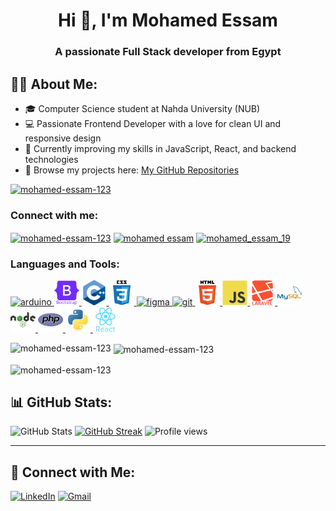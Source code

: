 <h1 align="center">Hi 👋, I'm Mohamed Essam</h1>
<h3 align="center">A passionate Full Stack developer from Egypt</h3>

## 🙋‍♂️ About Me:
- 🎓 Computer Science student at Nahda University (NUB)
- 💻 Passionate Frontend Developer with a love for clean UI and responsive design
- 🌱 Currently improving my skills in JavaScript, React, and backend technologies
- 📂 Browse my projects here: [My GitHub Repositories](https://github.com/mohamed-essam-123?tab=repositories)

<p align="left"> <a href="https://github.com/ryo-ma/github-profile-trophy"><img src="https://github-profile-trophy.vercel.app/?username=mohamed-essam-123" alt="mohamed-essam-123" /></a> </p>

<h3 align="left">Connect with me:</h3>
<p align="left">
<a href="https://linkedin.com/in/mohamed-essam-123" target="blank"><img align="center" src="https://raw.githubusercontent.com/rahuldkjain/github-profile-readme-generator/master/src/images/icons/Social/linked-in-alt.svg" alt="mohamed-essam-123" height="30" width="40" /></a>
<a href="https://fb.com/mohamed essam" target="blank"><img align="center" src="https://raw.githubusercontent.com/rahuldkjain/github-profile-readme-generator/master/src/images/icons/Social/facebook.svg" alt="mohamed essam" height="30" width="40" /></a>
<a href="https://instagram.com/mohamed_essam_19" target="blank"><img align="center" src="https://raw.githubusercontent.com/rahuldkjain/github-profile-readme-generator/master/src/images/icons/Social/instagram.svg" alt="mohamed_essam_19" height="30" width="40" /></a>
</p>

<h3 align="left">Languages and Tools:</h3>
<p align="left"> <a href="https://www.arduino.cc/" target="_blank" rel="noreferrer"> <img src="https://cdn.worldvectorlogo.com/logos/arduino-1.svg" alt="arduino" width="40" height="40"/> </a> <a href="https://getbootstrap.com" target="_blank" rel="noreferrer"> <img src="https://raw.githubusercontent.com/devicons/devicon/master/icons/bootstrap/bootstrap-plain-wordmark.svg" alt="bootstrap" width="40" height="40"/> </a> <a href="https://www.w3schools.com/cpp/" target="_blank" rel="noreferrer"> <img src="https://raw.githubusercontent.com/devicons/devicon/master/icons/cplusplus/cplusplus-original.svg" alt="cplusplus" width="40" height="40"/> </a> <a href="https://www.w3schools.com/css/" target="_blank" rel="noreferrer"> <img src="https://raw.githubusercontent.com/devicons/devicon/master/icons/css3/css3-original-wordmark.svg" alt="css3" width="40" height="40"/> </a> <a href="https://www.figma.com/" target="_blank" rel="noreferrer"> <img src="https://www.vectorlogo.zone/logos/figma/figma-icon.svg" alt="figma" width="40" height="40"/> </a> <a href="https://git-scm.com/" target="_blank" rel="noreferrer"> <img src="https://www.vectorlogo.zone/logos/git-scm/git-scm-icon.svg" alt="git" width="40" height="40"/> </a> <a href="https://www.w3.org/html/" target="_blank" rel="noreferrer"> <img src="https://raw.githubusercontent.com/devicons/devicon/master/icons/html5/html5-original-wordmark.svg" alt="html5" width="40" height="40"/> </a> <a href="https://developer.mozilla.org/en-US/docs/Web/JavaScript" target="_blank" rel="noreferrer"> <img src="https://raw.githubusercontent.com/devicons/devicon/master/icons/javascript/javascript-original.svg" alt="javascript" width="40" height="40"/> </a> <a href="https://laravel.com/" target="_blank" rel="noreferrer"> <img src="https://raw.githubusercontent.com/devicons/devicon/master/icons/laravel/laravel-plain-wordmark.svg" alt="laravel" width="40" height="40"/> </a> <a href="https://www.mysql.com/" target="_blank" rel="noreferrer"> <img src="https://raw.githubusercontent.com/devicons/devicon/master/icons/mysql/mysql-original-wordmark.svg" alt="mysql" width="40" height="40"/> </a> <a href="https://nodejs.org" target="_blank" rel="noreferrer"> <img src="https://raw.githubusercontent.com/devicons/devicon/master/icons/nodejs/nodejs-original-wordmark.svg" alt="nodejs" width="40" height="40"/> </a> <a href="https://www.php.net" target="_blank" rel="noreferrer"> <img src="https://raw.githubusercontent.com/devicons/devicon/master/icons/php/php-original.svg" alt="php" width="40" height="40"/> </a> <a href="https://www.python.org" target="_blank" rel="noreferrer"> <img src="https://raw.githubusercontent.com/devicons/devicon/master/icons/python/python-original.svg" alt="python" width="40" height="40"/> </a> <a href="https://reactjs.org/" target="_blank" rel="noreferrer"> <img src="https://raw.githubusercontent.com/devicons/devicon/master/icons/react/react-original-wordmark.svg" alt="react" width="40" height="40"/> </a> </p>

<p><img align="left" src="https://github-readme-stats.vercel.app/api/top-langs?username=mohamed-essam-123&show_icons=true&locale=en&layout=compact" alt="mohamed-essam-123" /></p>

<p>&nbsp;<img align="center" src="https://github-readme-stats.vercel.app/api?username=mohamed-essam-123&show_icons=true&locale=en" alt="mohamed-essam-123" /></p>

<p><img align="center" src="https://github-readme-streak-stats.herokuapp.com/?user=mohamed-essam-123&" alt="mohamed-essam-123" /></p>



## 📊 GitHub Stats:
![GitHub Stats](https://github-readme-stats.vercel.app/api?username=mohamed-essam-123&show_icons=true&theme=radical)
[![GitHub Streak](https://streak-stats.demolab.com?user=mohamed-essam-123&theme=radical)](https://git.io/streak-stats)
![Profile views](https://komarev.com/ghpvc/?username=mohamed-essam-123&color=blue)

---

## 🤝 Connect with Me:
[![LinkedIn](https://img.shields.io/badge/-LinkedIn-blue?style=for-the-badge&logo=linkedin&logoColor=white)](https://www.linkedin.com/in/mohamed-essam-04ab5a2b7)
[![Gmail](https://img.shields.io/badge/-Gmail-D14836?style=for-the-badge&logo=gmail&logoColor=white)](mailto:mohamedessam010928@gmail.com)
